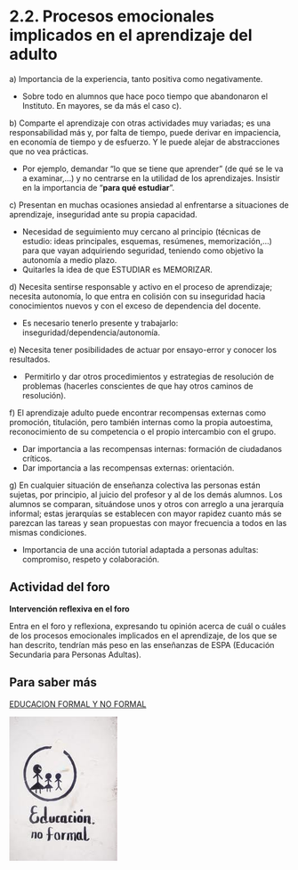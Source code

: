 
# 2.2. Procesos emocionales implicados en el aprendizaje del adulto

a) Importancia de la experiencia, tanto positiva como negativamente.

- Sobre todo en alumnos que hace poco tiempo que abandonaron el Instituto. En mayores, se da más el caso c).

b) Comparte el aprendizaje con otras actividades muy variadas; es una responsabilidad más y, por falta de tiempo, puede derivar en impaciencia, en economía de tiempo y de esfuerzo. Y le puede alejar de abstracciones que no vea prácticas.

- Por ejemplo, demandar “lo que se tiene que aprender” (de qué se le va a examinar,…) y no centrarse en la utilidad de los aprendizajes. Insistir en la importancia de “**para qué estudiar**”.

c) Presentan en muchas ocasiones ansiedad al enfrentarse a situaciones de aprendizaje, inseguridad ante su propia capacidad.

- Necesidad de seguimiento muy cercano al principio (técnicas de estudio: ideas principales, esquemas, resúmenes, memorización,…) para que vayan adquiriendo seguridad, teniendo como objetivo la autonomía a medio plazo.
- Quitarles la idea de que ESTUDIAR es MEMORIZAR.

d) Necesita sentirse responsable y activo en el proceso de aprendizaje; necesita autonomía, lo que entra en colisión con su inseguridad hacia conocimientos nuevos y con el exceso de dependencia del docente.

- Es necesario tenerlo presente y trabajarlo: inseguridad/dependencia/autonomía.

e) Necesita tener posibilidades de actuar por ensayo-error y conocer los resultados.

-  Permitirlo y dar otros procedimientos y estrategias de resolución de problemas (hacerles conscientes de que hay otros caminos de resolución).

f) El aprendizaje adulto puede encontrar recompensas externas como promoción, titulación, pero también internas como la propia autoestima, reconocimiento de su competencia o el propio intercambio con el grupo.

- Dar importancia a las recompensas internas: formación de ciudadanos críticos.
- Dar importancia a las recompensas externas: orientación.

g) En cualquier situación de enseñanza colectiva las personas están sujetas, por principio, al juicio del profesor y al de los demás alumnos. Los alumnos se comparan, situándose unos y otros con arreglo a una jerarquía informal; estas jerarquías se establecen con mayor rapidez cuanto más se parezcan las tareas y sean propuestas con mayor frecuencia a todos en las mismas condiciones.

- Importancia de una acción tutorial adaptada a personas adultas: compromiso, respeto y colaboración.

## Actividad del foro

**Intervención reflexiva en el foro**

Entra en el foro y reflexiona, expresando tu opinión acerca de cuál o cuáles de los procesos emocionales implicados en el aprendizaje, de los que se han descrito, tendrían más peso en las enseñanzas de ESPA (Educación Secundaria para Personas Adultas).

## Para saber más

[EDUCACION FORMAL Y NO FORMAL](526576697369c3b36e5f64656c5f436f6e636570746f5f64655f4564754e6f466f726d616c5f2d.pdf)

![flickr](img/no_formal.jpeg)
